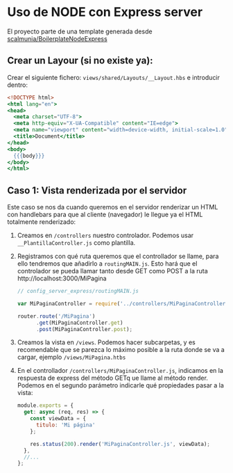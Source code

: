 # Uso de NODE con Express server
El proyecto parte de una template generada desde [scalmunia/BoilerplateNodeExpress](https://github.com/scalmunia/BoilerplateNodeExpress)

## Crear un Layour (si no existe ya):
Crear el siguiente fichero: `views/shared/Layouts/__Layout.hbs` e introducir dentro:
```hbs
<!DOCTYPE html>
<html lang="en">
<head>
  <meta charset="UTF-8">
  <meta http-equiv="X-UA-Compatible" content="IE=edge">
  <meta name="viewport" content="width=device-width, initial-scale=1.0">
  <title>Document</title>
</head>
<body>
  {{{body}}}
</body>
</html>
```

## Caso 1: Vista renderizada por el servidor
Este caso se nos da cuando queremos en el servidor renderizar un HTML con handlebars para que al cliente (navegador)
le llegue ya el HTML totalmente renderizado:

1. Creamos en `/controllers` nuestro controlador. Podemos usar `__PlantillaController.js` como plantilla.

2. Registramos con qué ruta queremos que el controllador se llame, para ello tendremos que añadirlo a `routingMAIN.js`. 
   Esto hará que el controlador se pueda llamar tanto desde GET como POST a la ruta http://localhost:3000/MiPagina
    ```js
    // config_server_express/routingMAIN.js

    var MiPaginaController = require('../controllers/MiPaginaController');

    router.route('/MiPagina')
          .get(MiPaginaController.get)
          .post(MiPaginaController.post);
    ```

3. Creamos la vista en `/views`. Podemos hacer subcarpetas, y es recomendable que se parezca 
   lo máximo posible a la ruta donde se va a cargar, ejemplo `/views/MiPagina.htbs`

4. En el controllador `/controllers/MiPaginaController.js`, indicamos en la respuesta de express del método GETq ue llame al método render. 
   Podemos en el segundo parámetro indicarle qué propiedades pasar a la vista:
    ```js
    module.exports = {
      get: async (req, res) => {
        const viewData = {
          titulo: 'Mi página'
        };

        res.status(200).render('MiPaginaController.js', viewData);
      },
      //...
    };
    ```


